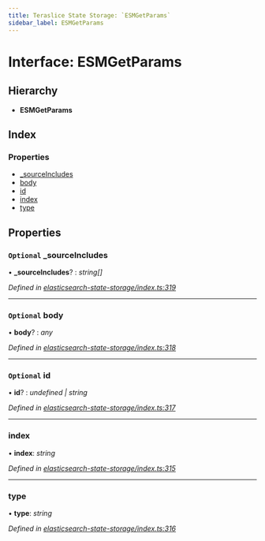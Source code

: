 ```yaml
---
title: Teraslice State Storage: `ESMGetParams`
sidebar_label: ESMGetParams
---
```


# Interface: ESMGetParams

## Hierarchy

* **ESMGetParams**

## Index

### Properties

* [_sourceIncludes](esmgetparams.md#optional-_sourceincludes)
* [body](esmgetparams.md#optional-body)
* [id](esmgetparams.md#optional-id)
* [index](esmgetparams.md#index)
* [type](esmgetparams.md#type)

## Properties

### `Optional` _sourceIncludes

• **_sourceIncludes**? : *string[]*

*Defined in [elasticsearch-state-storage/index.ts:319](https://github.com/terascope/teraslice/blob/d2d877b60/packages/teraslice-state-storage/src/elasticsearch-state-storage/index.ts#L319)*

___

### `Optional` body

• **body**? : *any*

*Defined in [elasticsearch-state-storage/index.ts:318](https://github.com/terascope/teraslice/blob/d2d877b60/packages/teraslice-state-storage/src/elasticsearch-state-storage/index.ts#L318)*

___

### `Optional` id

• **id**? : *undefined | string*

*Defined in [elasticsearch-state-storage/index.ts:317](https://github.com/terascope/teraslice/blob/d2d877b60/packages/teraslice-state-storage/src/elasticsearch-state-storage/index.ts#L317)*

___

###  index

• **index**: *string*

*Defined in [elasticsearch-state-storage/index.ts:315](https://github.com/terascope/teraslice/blob/d2d877b60/packages/teraslice-state-storage/src/elasticsearch-state-storage/index.ts#L315)*

___

###  type

• **type**: *string*

*Defined in [elasticsearch-state-storage/index.ts:316](https://github.com/terascope/teraslice/blob/d2d877b60/packages/teraslice-state-storage/src/elasticsearch-state-storage/index.ts#L316)*
